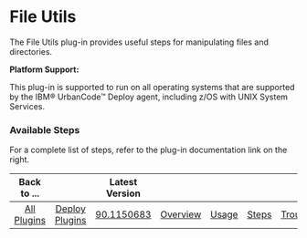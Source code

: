 
# File Utils

The File Utils plug-in provides useful steps for manipulating files and directories.

**Platform Support:**

This plug-in is supported to run on all operating systems that are supported by the IBM® UrbanCode™ Deploy agent, including z/OS with UNIX System Services.


### Available Steps

For a complete list of steps, refer to the plug-in documentation link on the right.



|          Back to ...          ||         Latest Version         ||||||
|:-----------------------------:|:------------------------------:| :---: | :---: | :---: | :---: | :---: | :---: |
| [All Plugins](../../index.md) | [Deploy Plugins](../README.md) |[90.1150683](https://raw.githubusercontent.com/UrbanCode/IBM-UCD-PLUGINS/main/files/FileUtils/ucd-FileUtils-90.1150683.zip)|[Overview](overview.md)|[Usage](usage.md)|[Steps](steps.md)|[Troubleshooting](troubleshooting.md)|[Downloads](downloads.md)|
